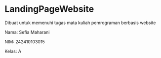 # LandingPageWebsite

Dibuat untuk memenuhi tugas mata kuliah pemrograman berbasis website

Nama: Sefia Maharani

NIM: 242410103015

Kelas: A
